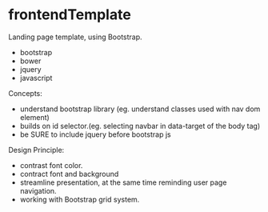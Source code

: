 # frontendTemplate
Landing page template, using Bootstrap.


- bootstrap
- bower
- jquery
- javascript

Concepts:
- understand bootstrap library (eg. understand classes used with nav dom element)
- builds on id selector.(eg. selecting navbar in data-target of the body tag)
- be SURE to include jquery before bootstrap js

Design Principle:
- contrast font color.
- contract font and background
- streamline presentation, at the same time reminding user page navigation.
- working with Bootstrap grid system.

